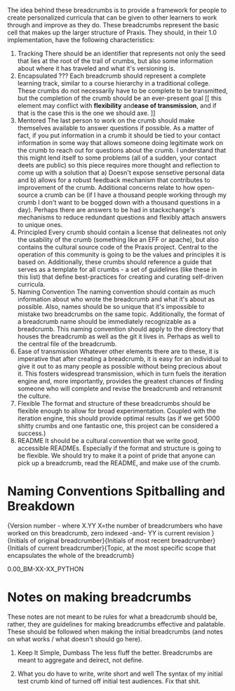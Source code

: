 The idea behind these breadcrumbs is to provide a framework for people to create personalized curricula that can be given to other learners to work through and improve as they do.  These breadcrumbs represent the basic cell that makes up the larger structure of Praxis.  They should, in their 1.0 implementation, have the following characteristics:

1. Tracking
There should be an identifier that represents not only the seed that lies at the root of the trail of crumbs, but also some information about where it has traveled and what it's versioning is.
2. Encapsulated ???
Each breadcrumb should represent a complete learning track, similar to a course hierarchy in a traditional college.  These crumbs do not necessarily have to be complete to be transmitted, but the completion of the crumb should be an ever-present goal [[ this element may conflict with **flexibility** and**ease of transmission**, and if that is the case this is the one we should axe. ]]
3. Mentored
The last person to work on the crumb should make themselves available to answer questions if possible.  As a matter of fact, if you put information in a crumb it should be tied to your contact information in some way that allows someone doing legitimate work on the crumb to reach out for questions about the crumb.  I understand that this might lend itself to some problems (all of a sudden, your contact deets are public) so this piece requires more thought and reflection to come up with a solution that a) Doesn't expose sensetive personal data and b) allows for a robust feedback mechanism that contributes to improvement of the crumb.  Additional concerns relate to how open-source a crumb can be (if I have a thousand people working through my crumb I don't want to be bogged down with a thousand questions in a day).  Perhaps there are answers to be had in stackxchange's mechanisms to reduce redundant questions and flexibly attach answers to unique ones.
4. Principled
Every crumb should contain a license that delineates not only the usability of the crumb (something like an EFF or apache), but also contains the cultural source code of the Praxis project.  Central to the operation of this community is going to be the values and principles it is based on.  Additionally, these crumbs should reference a guide that serves as a template for all crumbs - a set of guidelines (like these in this list) that define best-practices for creating and curating self-driven curricula.
5. Naming Convention
The naming convention should contain as much information about who wrote the breadcrumb and what it's about as possible.  Also, names should be so unique that it's impossible to mistake two breadcrumbs on the same topic.  Additionally, the format of a breadcrumb name should be immediately recognizable as a breadcrumb.  This naming convention should apply to the directory that houses the breadcrumb as well as the git it lives in.  Perhaps as well to the central file of the breadcrumb.
6. Ease of transmission
Whatever other elements there are to these, it is imperative that after creating a breadcrumb, it is easy for an individual to give it out to as many people as possible without being precious about it.  This fosters widespread transmission, which in turn fuels the iteration engine and, more importantly, provides the greatest chances of finding someone who will complete and revise the breadcrumb and retransmit the culture.
7. Flexible
The format and structure of these breadcrumbs should be flexible enough to allow for broad experimentation.  Coupled with the iteration engine, this should provide optimal results (as if we get 5000 shitty crumbs and one fantastic one, this project can be considered a success.)
8. README
It should be a cultural convention that we write good, accessible READMEs.  Especially if the format and structure is going to be flexible.  We should try to make it a point of pride that anyone can pick up a breadcrumb, read the README, and make use of the crumb.


# Naming Conventions Spitballing and Breakdown
{Version number - where X.YY X=the number of breadcrumbers who have worked on this breadcrumb, zero indexed -and- YY is current revision }{Initials of original breadcrumber}{Initials of most recent breadcrumber}{Initials of current breadcrumber}{Topic, at the most specific scope that encapsulates the whole of the breadcrumb}


0.00_BM-XX-XX_PYTHON

# Notes on making breadcrumbs
These notes are not meant to be rules for what a breadcrumb should be, rather, they are guidelines for making breadcrumbs effective and palatable.  These should be followed when making the initial breadcrumbs (and notes on what works / what doesn't should go here).

1. Keep It Simple, Dumbass
The less fluff the better.  Breadcrumbs are meant to aggregate and deirect, not define.  

2. What you do have to write, write short and well
The syntax of my initial test crumb kind of turned off initial test audiences.  Fix that shit.
